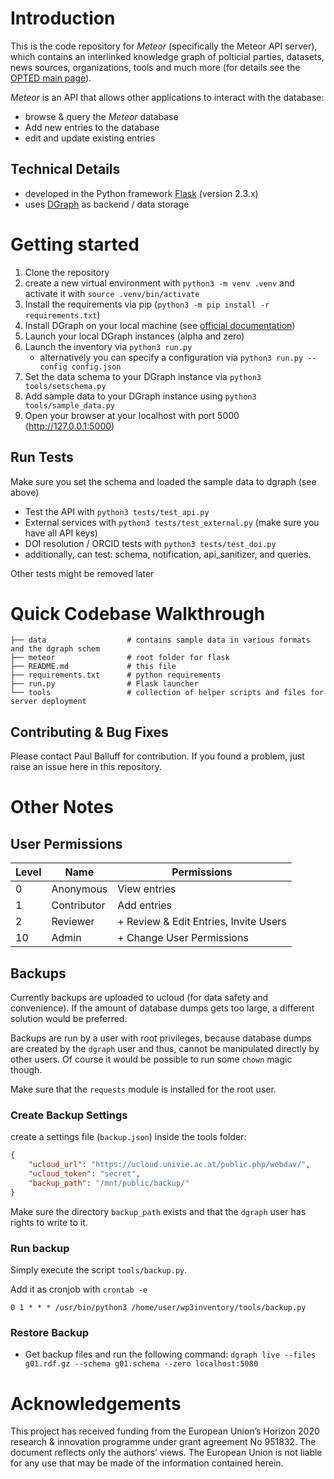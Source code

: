 # Introduction

This is the code repository for *Meteor* (specifically the Meteor API server), which contains an interlinked knowledge graph of polticial parties, datasets, news sources, organizations, tools and much more (for details see the [OPTED main page](https://opted.eu/)). 

*Meteor* is an API that allows other applications to interact with the database:

- browse & query the *Meteor* database
- Add new entries to the database
- edit and update existing entries

## Technical Details

- developed in the Python framework [Flask](https://flask.palletsprojects.com/en/2.3.x/) (version 2.3.x)
- uses [DGraph](https://dgraph.io/) as backend / data storage

# Getting started

1. Clone the repository
2. create a new virtual environment with `python3 -m venv .venv` and activate it with `source .venv/bin/activate` 
2. Install the requirements via pip (`python3 -m pip install -r requirements.txt`)
3. Install DGraph on your local machine (see [official documentation](https://dgraph.io/downloads/))
4. Launch your local DGraph instances (alpha and zero)
5. Launch the inventory via `python3 run.py` 
      - alternatively you can specify a configuration via `python3 run.py --config config.json`
6. Set the data schema to your DGraph instance via `python3 tools/setschema.py`
7. Add sample data to your DGraph instance using `python3 tools/sample_data.py`
8. Open your browser at your localhost with port 5000 (http://127.0.0.1:5000)

## Run Tests

Make sure you set the schema and loaded the sample data to dgraph (see above)

- Test the API with `python3 tests/test_api.py`
- External services with `python3 tests/test_external.py` (make sure you have all API keys)
- DOI resolution / ORCID tests with `python3 tests/test_doi.py`
- additionally, can test: schema, notification, api_sanitizer, and queries.

Other tests might be removed later

# Quick Codebase Walkthrough

```
├── data                  # contains sample data in various formats and the dgraph schem
├── meteor                # root folder for flask
├── README.md             # this file
├── requirements.txt      # python requirements
├── run.py                # Flask launcher
└── tools                 # collection of helper scripts and files for server deployment
```

## Contributing & Bug Fixes

Please contact Paul Balluff for contribution. If you found a problem, just raise an issue here in this repository.

# Other Notes


## User Permissions

Level | Name | Permissions
------|------|------------
0     | Anonymous | View entries
1     | Contributor  | Add entries
2     | Reviewer | + Review & Edit Entries, Invite Users
10    | Admin   | + Change User Permissions 

## Backups

Currently backups are uploaded to ucloud (for data safety and convenience). If the amount of database dumps gets too large, a different solution would be preferred.

Backups are run by a user with root privileges, because database dumps are created by the `dgraph` user and thus, cannot be manipulated directly by other users. Of course it would be possible to run some `chown` magic though.

Make sure that the `requests` module is installed for the root user.

### Create Backup Settings

create a settings file (`backup.json`) inside the tools folder:

```json
{
    "ucloud_url": "https://ucloud.univie.ac.at/public.php/webdav/",
    "ucloud_token": "secret",
    "backup_path": "/mnt/public/backup/"
}
```

Make sure the directory `backup_path` exists and that the `dgraph` user has rights to write to it.

### Run backup

Simply execute the script `tools/backup.py`.

Add it as cronjob with `crontab -e`

```
0 1 * * * /usr/bin/python3 /home/user/wp3inventory/tools/backup.py
```

### Restore Backup

- Get backup files and run the following command: `dgraph live --files g01.rdf.gz --schema g01.schema --zero localhost:5080`

# Acknowledgements

This project has received funding from the European Union’s Horizon 2020 research & innovation programme under grant agreement No 951832. The document reflects only the authors’ views. The European Union is not liable for any use that may be made of the information contained herein.
